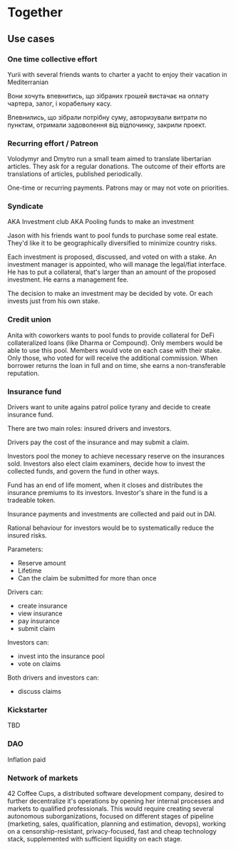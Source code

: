 # Together

## Use cases

### One time collective effort

Yurii with several friends wants to charter a yacht to enjoy their
vacation in Mediterranian

Вони хочуть впевнитись, що зібраних грошей вистачає на оплату чартера,
залог, і корабельну касу.

Впевнились, що зібрали потрібну суму, авторизували витрати по пунктам,
отримали задоволення від відпочинку, закрили проект.

### Recurring effort / Patreon

Volodymyr and Dmytro run a small team aimed to translate libertarian
articles.  They ask for a regular donations.  The outcome of their
efforts are translations of articles, published periodically.

One-time or recurring payments.  Patrons may or may not vote on
priorities.

### Syndicate

AKA Investment club AKA Pooling funds to make an investment

Jason with his friends want to pool funds to purchase some real
estate.  They'd like it to be geographically diversified to minimize
country risks.

Each investment is proposed, discussed, and voted on with a stake.  An
investment manager is appointed, who will manage the legal/fiat
interface.  He has to put a collateral, that's larger than an amount
of the proposed investment.  He earns a management fee.

The decision to make an investment may be decided by vote.  Or each
invests just from his own stake.

### Credit union

Anita with coworkers wants to pool funds to provide collateral for
DeFi collateralized loans (like Dharma or Compound).  Only members
would be able to use this pool.  Members would vote on each case with
their stake.  Only those, who voted for will receive the additional
commission.  When borrower returns the loan in full and on time, she
earns a non-transferable reputation.

### Insurance fund

Drivers want to unite agains patrol police tyrany and decide to create
insurance fund.

There are two main roles: insured drivers and investors.

Drivers pay the cost of the insurance and may submit a claim.

Investors pool the money to achieve necessary reserve on the insurances
sold.  Investors also elect claim examiners, decide how to invest
the collected funds, and govern the fund in other ways.

Fund has an end of life moment, when it closes and distributes the
insurance premiums to its investors.  Investor's share in the fund is
a tradeable token.

Insurance payments and investments are collected and paid out in DAI.

Rational behaviour for investors would be to systematically reduce the
insured risks.

Parameters:

 - Reserve amount
 - Lifetime
 - Can the claim be submitted for more than once

Drivers can:

 - create insurance
 - view insurance
 - pay insurance
 - submit claim

Investors can:

 - invest into the insurance pool
 - vote on claims

Both drivers and investors can:

 - discuss claims


### Kickstarter

TBD

### DAO

Inflation paid

### Network of markets

42 Coffee Cups, a distributed software development company, desired to
further decentralize it's operations by opening her internal processes
and markets to qualified professionals.  This would require creating
several autonomous suborganizations, focused on different stages of
pipeline (marketing, sales, qualification, planning and estimation,
devops), working on a censorship-resistant, privacy-focused, fast and
cheap technology stack, supplemented with sufficient liquidity on each
stage.

